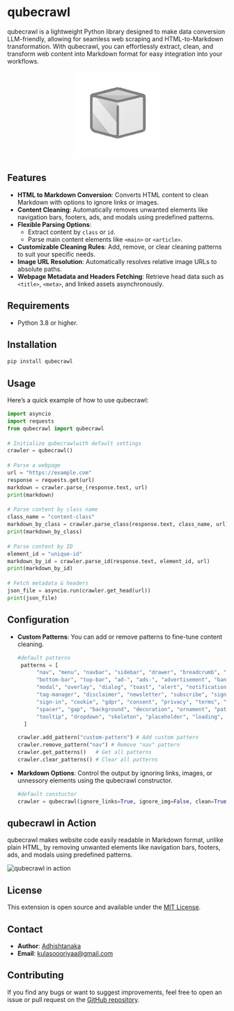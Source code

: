 # qubecrawl

qubecrawl is a lightweight Python library designed to make data conversion LLM-friendly, allowing for seamless web scraping and HTML-to-Markdown transformation. With qubecrawl, you can effortlessly extract, clean, and transform web content into Markdown format for easy integration into your workflows.  


<div style="text-align: center;">
  <img src="https://github.com/Adhishtanaka/qubecrawl/blob/main/logo.png" alt="qubecrawl logo" />
</div>


## Features  

- **HTML to Markdown Conversion**: Converts HTML content to clean Markdown with options to ignore links or images.  
- **Content Cleaning**: Automatically removes unwanted elements like navigation bars, footers, ads, and modals using predefined patterns.  
- **Flexible Parsing Options**:  
  - Extract content by `class` or `id`.  
  - Parse main content elements like `<main>` or `<article>`.  
- **Customizable Cleaning Rules**: Add, remove, or clear cleaning patterns to suit your specific needs.  
- **Image URL Resolution**: Automatically resolves relative image URLs to absolute paths.  
- **Webpage Metadata and Headers Fetching**: Retrieve head data such as `<title>`, `<meta>`, and linked assets asynchronously.  

## Requirements  

- Python 3.8 or higher.  

## Installation  

```bash  
pip install qubecrawl 
```

## Usage

Here’s a quick example of how to use qubecrawl:

```python
import asyncio
import requests
from qubecrawl import qubecrawl 

# Initialize qubecrawlwith default settings  
crawler = qubecrawl()  

# Parse a webpage  
url = "https://example.com"  
response = requests.get(url)  
markdown = crawler.parse_(response.text, url)
print(markdown)  
  
# Parse content by class name  
class_name = "content-class"  
markdown_by_class = crawler.parse_class(response.text, class_name, url) 
print(markdown_by_class)

# Parse content by ID  
element_id = "unique-id"  
markdown_by_id = crawler.parse_id(response.text, element_id, url)  
print(markdown_by_id)  

# Fetch metadata & headers
json_file = asyncio.run(crawler.get_head(url))
print(json_file)

```

## Configuration

- **Custom Patterns**: You can add or remove patterns to fine-tune content cleaning.

  ```python
  #default patterns
   patterns = [
        "nav", "menu", "navbar", "sidebar", "drawer", "breadcrumb", "side-nav", "sidenav", "header", "footer", 
        "bottom-bar", "top-bar", "ad-", "ads-", "advertisement", "banner", "promo", "sponsored", "ads", "popup", 
        "modal", "overlay", "dialog", "toast", "alert", "notification", "tracking", "analytics", "pixel", "beacon", 
        "tag-manager", "disclaimer", "newsletter", "subscribe", "signup", "mailing-list", "search", "login", "register", 
        "sign-in", "cookie", "gdpr", "consent", "privacy", "terms", "copyright", "hidden", "display-none", "invisible", 
        "spacer", "gap", "background", "decoration", "ornament", "pattern", "gradient", "carousel", "slider", "lightbox", 
        "tooltip", "dropdown", "skeleton", "placeholder", "loading", "shimmer", "spinner"
    ]
    ```
  
  ```python
  crawler.add_pattern("custom-pattern") # Add custom pattern
  crawler.remove_pattern("nav") # Remove "nav" pattern
  crawler.get_patterns()   # Get all patterns
  crawler.clear_patterns() # Clear all patterns
  ```
- **Markdown Options**: Control the output by ignoring links, images, or unnessory elements using the qubecrawl constructor.
  
  ```python
  #default constuctor
  crawler = qubecrawl(ignore_links=True, ignore_img=False, clean=True)
  ```

## qubecrawl in Action

qubecrawl makes website code easily readable in Markdown format, unlike plain HTML, by removing unwanted elements like navigation bars, footers, ads, and modals using predefined patterns.

![qubecrawl in action](./webscrap.gif)

## License

This extension is open source and available under the [MIT License](LICENSE).

## Contact

- **Author**: [Adhishtanaka](https://github.com/Adhishtanaka)
- **Email**: kulasoooriyaa@gmail.com

## Contributing

If you find any bugs or want to suggest improvements, feel free to open an issue or pull request on the [GitHub repository](https://github.com/Adhishtanaka/qubecrawl/pulls).